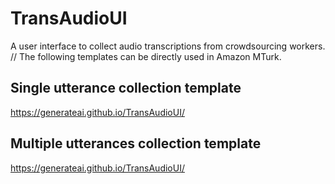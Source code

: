 # TransAudioUI
A user interface to collect audio transcriptions from crowdsourcing workers. //
The following templates can be directly used in Amazon MTurk. 

## Single utterance collection template
https://generateai.github.io/TransAudioUI/

## Multiple utterances collection template
https://generateai.github.io/TransAudioUI/
